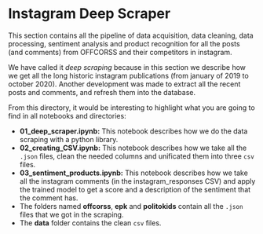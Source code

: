 # Instagram Deep Scraper

This section contains all the pipeline of data acquisition, data cleaning, data processing, sentiment analysis and product recognition for all the posts (and comments) from OFFCORSS and their competitors in instagram.
 
We have called it *deep scraping* because in this section we describe how we get all the long historic instagram publications (from january of 2019 to october 2020). Another development was made to extract all the recent posts and comments, and refresh them into the database.
 
From this directory, it would be interesting to highlight what you are going to find in all notebooks and directories:
* **01_deep_scraper.ipynb:** This notebook describes how we do the data scraping with a python library.
* **02_creating_CSV.ipynb:** This notebook describes how we take all the `.json` files, clean the needed columns and unificated them into three `csv` files.
* **03_sentiment_products.ipynb:** This notebook describes how we take all the instagram comments (in the instagram_responses CSV) and apply the trained model to get a score and a description of the sentiment that the comment has.
* The folders named **offcorss**, **epk** and **politokids** contain all the `.json` files that we got in the scraping. 
* The **data** folder contains the clean `csv` files.